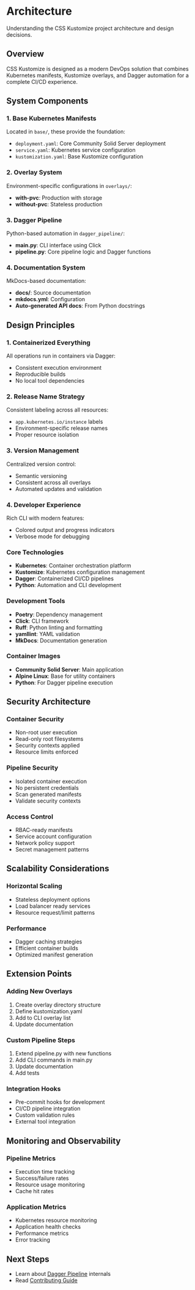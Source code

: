 # Architecture

Understanding the CSS Kustomize project architecture and design decisions.

## Overview

CSS Kustomize is designed as a modern DevOps solution that combines Kubernetes manifests, Kustomize overlays, and Dagger automation for a complete CI/CD experience.

## System Components

### 1. Base Kubernetes Manifests

Located in `base/`, these provide the foundation:

- `deployment.yaml`: Core Community Solid Server deployment
- `service.yaml`: Kubernetes service configuration
- `kustomization.yaml`: Base Kustomize configuration

### 2. Overlay System

Environment-specific configurations in `overlays/`:

- **with-pvc**: Production with storage
- **without-pvc**: Stateless production

### 3. Dagger Pipeline

Python-based automation in `dagger_pipeline/`:

- **main.py**: CLI interface using Click
- **pipeline.py**: Core pipeline logic and Dagger functions

### 4. Documentation System

MkDocs-based documentation:

- **docs/**: Source documentation
- **mkdocs.yml**: Configuration
- **Auto-generated API docs**: From Python docstrings

## Design Principles

### 1. Containerized Everything

All operations run in containers via Dagger:

- Consistent execution environment
- Reproducible builds
- No local tool dependencies

### 2. Release Name Strategy

Consistent labeling across all resources:

- `app.kubernetes.io/instance` labels
- Environment-specific release names
- Proper resource isolation

### 3. Version Management

Centralized version control:

- Semantic versioning
- Consistent across all overlays
- Automated updates and validation

### 4. Developer Experience

Rich CLI with modern features:

- Colored output and progress indicators
- Verbose mode for debugging

### Core Technologies

- **Kubernetes**: Container orchestration platform
- **Kustomize**: Kubernetes configuration management
- **Dagger**: Containerized CI/CD pipelines
- **Python**: Automation and CLI development

### Development Tools

- **Poetry**: Dependency management
- **Click**: CLI framework
- **Ruff**: Python linting and formatting
- **yamllint**: YAML validation
- **MkDocs**: Documentation generation

### Container Images

- **Community Solid Server**: Main application
- **Alpine Linux**: Base for utility containers
- **Python**: For Dagger pipeline execution

## Security Architecture

### Container Security

- Non-root user execution
- Read-only root filesystems
- Security contexts applied
- Resource limits enforced

### Pipeline Security

- Isolated container execution
- No persistent credentials
- Scan generated manifests
- Validate security contexts

### Access Control

- RBAC-ready manifests
- Service account configuration
- Network policy support
- Secret management patterns

## Scalability Considerations

### Horizontal Scaling

- Stateless deployment options
- Load balancer ready services
- Resource request/limit patterns

### Performance

- Dagger caching strategies
- Efficient container builds
- Optimized manifest generation

## Extension Points

### Adding New Overlays

1. Create overlay directory structure
1. Define kustomization.yaml
1. Add to CLI overlay list
1. Update documentation

### Custom Pipeline Steps

1. Extend pipeline.py with new functions
1. Add CLI commands in main.py
1. Update documentation
1. Add tests

### Integration Hooks

- Pre-commit hooks for development
- CI/CD pipeline integration
- Custom validation rules
- External tool integration

## Monitoring and Observability

### Pipeline Metrics

- Execution time tracking
- Success/failure rates
- Resource usage monitoring
- Cache hit rates

### Application Metrics

- Kubernetes resource monitoring
- Application health checks
- Performance metrics
- Error tracking

## Next Steps

- Learn about [Dagger Pipeline](dagger-pipeline.md) internals
- Read [Contributing Guide](contributing.md)
